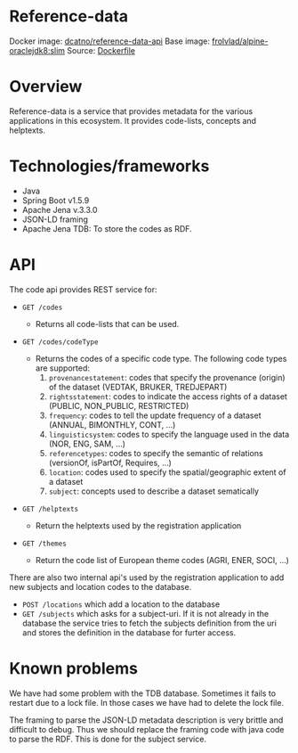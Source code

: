# Reference-data

Docker image: [dcatno/reference-data-api](https://hub.docker.com/r/dcatno/registration-api/)
Base image: [frolvlad/alpine-oraclejdk8:slim](https://hub.docker.com/r/frolvlad/alpine-oraclejdk8/)
Source: [Dockerfile](https://github.com/Altinn/fdk/blob/develop/applications/reference-data/src/main/docker/Dockerfile)

#  Overview
Reference-data is a service that provides metadata for the various applications in this ecosystem. It provides code-lists, concepts and helptexts. 

# Technologies/frameworks
* Java
* Spring Boot v1.5.9
* Apache Jena v.3.3.0
* JSON-LD framing
* Apache Jena TDB: To store the codes as RDF.

# API

The code api provides REST service for:

* `GET /codes`
    * Returns all code-lists that can be used.
    
* `GET /codes/codeType`
    * Returns the codes of a specific code type. The following code types are supported:
        1. `provenancestatement`: codes that specify the provenance (origin) of the dataset (VEDTAK, BRUKER, TREDJEPART)
        2. `rightsstatement`: codes to indicate the access rights of a dataset (PUBLIC, NON_PUBLIC, RESTRICTED)
        3. `frequency`: codes to tell the update frequency of a dataset (ANNUAL, BIMONTHLY, CONT, ...)
        3. `linguisticsystem`: codes to specify the language used in the data (NOR, ENG, SAM, ...)
        3. `referencetypes`: codes to specify the semantic of relations (versionOf, isPartOf, Requires, ...)
        1. `location`: codes used to specify the spatial/geographic extent of a dataset
        1. `subject`: concepts used to describe a dataset sematically
        

* `GET /helptexts`
    * Return the helptexts used by the registration application
    
* `GET /themes`
    * Return the code list of European theme codes (AGRI, ENER, SOCI, ...)
    
There are also two internal api's used by the registration application to add new subjects and location codes to the database.

* `POST /locations` which add a location to the database
* `GET /subjects` which asks for a subject-uri. If it is not already in the database the service tries to fetch the subjects definition from the uri and 
stores the definition in the database for furter access.
    
# Known problems

We have had some problem with the TDB database. Sometimes it fails to restart due to a lock file. In those cases we have had to delete the lock file.

The framing to parse the JSON-LD metadata description is very brittle and difficult to debug. Thus we should replace the framing code with java code to parse the RDF. This is done for the subject service.
 